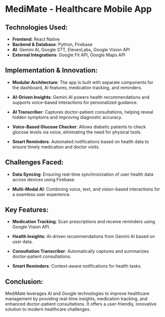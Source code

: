 # **MediMate - Healthcare Mobile App**

## **Technologies Used:**
* **Frontend**: React Native
* **Backend & Database**: Python, Firebase
* **AI**: Gemini AI, Google STT, ElevenLabs, Google Vision API
* **External Integrations**: Google Fit API, Google Maps API

## **Implementation & Innovation:**
* **Modular Architecture**: The app is built with separate components for the dashboard, AI features, medication tracking, and reminders.

* **AI-Driven Insights**: Gemini AI powers health recommendations and supports voice-based interactions for personalized guidance.

* **AI Transcriber**: Captures doctor-patient consultations, helping reveal hidden symptoms and improving diagnostic accuracy.

* **Voice-Based Glucose Checker**: Allows diabetic patients to check glucose levels via voice, eliminating the need for physical tools.

* **Smart Reminders**: Automated notifications based on health data to ensure timely medication and doctor visits.

## **Challenges Faced**:
* **Data Syncing**: Ensuring real-time synchronization of user health data across devices using Firebase.

* **Multi-Modal AI**: Combining voice, text, and vision-based interactions for a seamless user experience.

## **Key Features**:
* **Medication Tracking**: Scan prescriptions and receive reminders using Google Vision API.

* **Health Insights**: AI-driven recommendations from Gemini AI based on user data.

* **Consultation Transcriber**: Automatically captures and summarizes doctor-patient consultations.

* **Smart Reminders**: Context-aware notifications for health tasks.

## **Conclusion**:
MediMate leverages AI and Google technologies to improve healthcare management by providing real-time insights, medication tracking, and enhanced doctor-patient consultations. It offers a user-friendly, innovative solution to modern healthcare challenges.